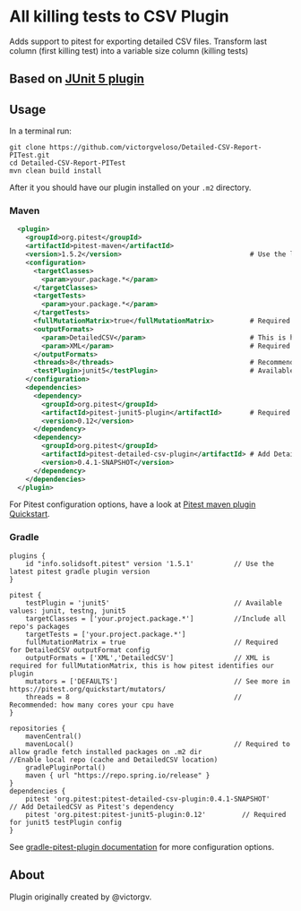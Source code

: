 # All killing tests to CSV Plugin 

Adds support to pitest for exporting detailed CSV files. Transform last column (first killing test) into a variable size column (killing tests)

## Based on [JUnit 5 plugin](https://github.com/pitest/pitest-junit5-plugin)

## Usage

In a terminal run:
```shell script
git clone https://github.com/victorgveloso/Detailed-CSV-Report-PITest.git
cd Detailed-CSV-Report-PITest
mvn clean build install
```
After it you should have our plugin installed on your `.m2` directory.

### Maven

```xml
  <plugin>
    <groupId>org.pitest</groupId>
    <artifactId>pitest-maven</artifactId>
    <version>1.5.2</version>                                # Use the latest pitest maven plugin version
    <configuration>
      <targetClasses>
        <param>your.package.*</param>
      </targetClasses>
      <targetTests>
        <param>your.package.*</param>
      </targetTests>
      <fullMutationMatrix>true</fullMutationMatrix>         # Required for DetailedCSV outputFormat config
      <outputFormats>
        <param>DetailedCSV</param>                          # This is how pitest identifies our plugin
        <param>XML</param>                                  # Required for fullMutationMatrix
      </outputFormats>
      <threads>8</threads>                                  # Recommended: how many cores your cpu have
      <testPlugin>junit5</testPlugin>                       # Available values: junit, testng, junit5
    </configuration>
    <dependencies>
      <dependency>
        <groupId>org.pitest</groupId>
        <artifactId>pitest-junit5-plugin</artifactId>       # Required for junit5 testPlugin config
        <version>0.12</version>
      </dependency>
      <dependency>
        <groupId>org.pitest</groupId>
        <artifactId>pitest-detailed-csv-plugin</artifactId> # Add DetailedCSV as Pitest's dependency
        <version>0.4.1-SNAPSHOT</version>
      </dependency>
    </dependencies>
  </plugin>
```
For Pitest configuration options, have a look at [Pitest maven plugin Quickstart](http://pitest.org/quickstart/maven/).

### Gradle

```
plugins {
	id "info.solidsoft.pitest" version '1.5.1'          // Use the latest pitest gradle plugin version
}

pitest {
	testPlugin = 'junit5'                               // Available values: junit, testng, junit5
	targetClasses = ['your.project.package.*']			//Include all repo's packages
	targetTests = ['your.project.package.*']
    fullMutationMatrix = true                           // Required for DetailedCSV outputFormat config
    outputFormats = ['XML','DetailedCSV']               // XML is required for fullMutationMatrix, this is how pitest identifies our plugin
    mutators = ['DEFAULTS']                             // See more in https://pitest.org/quickstart/mutators/
    threads = 8                                         // Recommended: how many cores your cpu have
}

repositories {
    mavenCentral()
    mavenLocal()                                        // Required to allow gradle fetch installed packages on .m2 dir                                                                                                                    //Enable local repo (cache and DetailedCSV location)
    gradlePluginPortal()
    maven { url "https://repo.spring.io/release" }
}
dependencies {
    pitest 'org.pitest:pitest-detailed-csv-plugin:0.4.1-SNAPSHOT'    // Add DetailedCSV as Pitest's dependency
    pitest 'org.pitest:pitest-junit5-plugin:0.12'         // Required for junit5 testPlugin config
}
```
See [gradle-pitest-plugin documentation](http://gradle-pitest-plugin.solidsoft.info/) for more configuration options.

## About

Plugin originally created by @victorgv.

